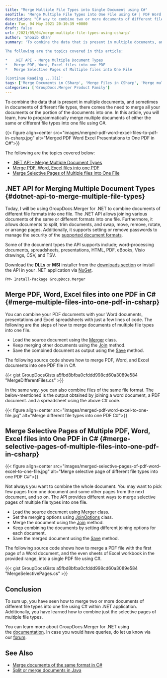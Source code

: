 ```yaml
---
title: "Merge Multiple File Types into Single Document using C#"
seoTitle: "Merge Multiple File Types into One File using C# | PDF Word Excel PPT"
description: "C# way to combine two or more documents of different file formats into a single file. Merge different PDF, Word, Excel, PPT files into one PDF with .NET API."
date: Tue, 04 May 2021 20:10:39 +0000
draft: false
url: /2021/05/04/merge-multiple-file-types-using-csharp/
author: 'Shoaib Khan'
summary: 'To combine the data that is present in multiple documents, and sometimes in documents of different file types, there comes the need to merge all your documents or the portion of the documents into one. In this article, you will learn, how to merge multiple documents of either the same or different file types in one file using C#.

The following are the topics covered in this article:

*   .NET API - Merge Multiple Document Types
*   Merge PDF, Word, Excel files into one PDF
*   Merge Selective Pages of Multiple files into One File

[Continue Reading ...][1]'
tags: ['Merge Documents in CSharp', 'Merge Files in CSharp', 'Merge multiple file types in CSharp', 'merge two or more files']
categories: ['GroupDocs.Merger Product Family']
---
```


To combine the data that is present in multiple documents, and sometimes in documents of different file types, there comes the need to merge all your documents or the portion of the documents into one. In this article, you will learn, how to programmatically merge multiple documents of either the same or different file types into one file using C#.



{{< figure align=center src="images/merged-pdf-word-excel-files-to-pdf-in-csharp.jpg" alt="Merged PDF Word Excel Presentations to One PDF in C#">}}


The following are the topics covered below:

*   [.NET API - Merge Multiple Document Types][2]
*   [Merge PDF, Word, Excel files into one PDF][3]
*   [Merge Selective Pages of Multiple files into One File][4]

## .NET API for Merging Multiple Document Types {#dotnet-api-to-merge-multiple-file-types}

Today, I will be using GroupDocs.Merger for .NET to combine documents of different file formats into one file. The .NET API allows joining various documents of the same or different formats into one file. Furthermore, it allows documents to split, trim documents, and swap, move, remove, rotate, or arrange pages. Additionally, it supports setting or remove passwords to manage the security of the [supported document formats][5].

Some of the document types the API supports include; word-processing documents, spreadsheets, presentations, HTML, PDF, eBooks, Visio drawings, CSV, and TSV.

Download the **DLLs** or **MSI** installer from the [downloads section][6] or install the API in your .NET application via [NuGet][7].

```
PM> Install-Package GroupDocs.Merger
```

## Merge PDF, Word, Excel files into one PDF in C# {#merge-multiple-files-into-one-pdf-in-csharp}

You can combine your PDF documents with your Word documents, presentations and Excel spreadsheets with just a few lines of code. The following are the steps of how to merge documents of multiple file types into one file.

*   Load the source document using the [Merger][8] class.
*   Keep merging other documents using the [Join][9] method.
*   Save the combined document as output using the [Save][10] method.

The following source code shows how to merge PDF, Word, and Excel documents into one PDF file in C#.

{{< gist GroupDocsGists a5fbd8bfba0cfddd998cd60a3089e584 "MergeDifferentFiles.cs" >}}

In the same way, you can also combine files of the same file format. The below-mentioned is the output obtained by joining a word document, a PDF document. and a spreadsheet using the above C# code.



{{< figure align=center src="images/merged-pdf-word-excel-to-one-file.jpg" alt="Merge different file types into one PDF C#">}}


## Merge Selective Pages of Multiple PDF, Word, Excel files into One PDF in C# {#merge-selective-pages-of-multiple-files-into-one-pdf-in-csharp}



{{< figure align=center src="images/merged-selective-pages-of-pdf-word-excel-to-one-file.jpg" alt="Merge selective page of different file types into one PDF C#">}}


Not always you want to combine the whole document. You may want to pick few pages from one document and some other pages from the next document, and so on. The API provides different ways to merge selective pages of multiple file types into one file.

*   Load the source document using [Merger][11] class.
*   Set the merging options using [JoinOptions][12] class.
*   Merge the document using the [Join][13] method.
*   Keep combining the documents by setting different joining options for each document.
*   Save the merged document using the [Save][14] method.

The following source code shows how to merge a PDF file with the first page of a Word document, and the even sheets of Excel workbook in the provided range, into a single PDF file using C#.

{{< gist GroupDocsGists a5fbd8bfba0cfddd998cd60a3089e584 "MergeSelectivePages.cs" >}}

## Conclusion

To sum up, you have seen how to merge two or more documents of different file types into one file using C# within .NET application. Additionally, you have learned how to combine just the selective pages of multiple file types.

You can learn more about GroupDocs.Merger for .NET using the [documentation][15]. In case you would have queries, do let us know via our [forum][16].

## See Also

*   [Merge documents of the same format in C#][17]
*   [Split or merge documents in Java][18]







[1]: https://blog.groupdocs.com/2021/05/04/merge-multiple-file-types-using-csharp/
[2]: #dotnet-api-to-merge-multiple-file-types
[3]: #merge-multiple-files-into-one-pdf-in-csharp
[4]: #merge-selective-pages-of-multiple-files-into-one-pdf-in-csharp
[5]: https://docs.groupdocs.com/merger/net/supported-document-formats/
[6]: https://downloads.groupdocs.com/merger/net
[7]: https://www.nuget.org/packages/groupdocs.merger
[8]: https://apireference.groupdocs.com/merger/net/groupdocs.merger/merger
[9]: https://apireference.groupdocs.com/merger/net/groupdocs.merger/merger/methods/join/index
[10]: https://apireference.groupdocs.com/merger/net/groupdocs.merger/merger/methods/save/index
[11]: https://apireference.groupdocs.com/merger/net/groupdocs.merger/merger
[12]: https://apireference.groupdocs.com/merger/net/groupdocs.merger.domain.options/joinoptions
[13]: https://apireference.groupdocs.com/merger/net/groupdocs.merger/merger/methods/join/index
[14]: https://apireference.groupdocs.com/merger/net/groupdocs.merger/merger/methods/save/index
[15]: https://docs.groupdocs.com/merger/net
[16]: https://forum.groupdocs.com/
[17]: https://blog.groupdocs.com/2020/08/19/merge-pdf-word-excel-ppt-files-in-csharp/
[18]: https://blog.groupdocs.com/2020/05/20/merge-pdf-word-excel-powerpoint-documents-in-java/

